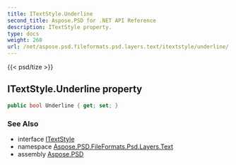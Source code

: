 ```yaml
---
title: ITextStyle.Underline
second_title: Aspose.PSD for .NET API Reference
description: ITextStyle property. 
type: docs
weight: 260
url: /net/aspose.psd.fileformats.psd.layers.text/itextstyle/underline/
---
```

{{< psd/tize >}}
## ITextStyle.Underline property

```csharp
public bool Underline { get; set; }
```

### See Also

* interface [ITextStyle](../)
* namespace [Aspose.PSD.FileFormats.Psd.Layers.Text](../../itextstyle/)
* assembly [Aspose.PSD](../../../)


